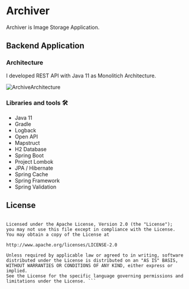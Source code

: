 # Archiver
Archiver is Image Storage Application.

## Backend Application

### Architecture 
I developed REST API with Java 11 as Monolitich Architecture.

![ArchiveArchitecture](https://user-images.githubusercontent.com/44985849/157319738-dbdee608-6d75-4cdd-af11-bf93bc22ffc2.png)

### Libraries and tools 🛠
* Java 11
* Gradle
* Logback
* Open API
* Mapstruct
* H2 Database
* Spring Boot
* Project Lombok
* JPA / Hibernate
* Spring Cache
* Spring Framework
* Spring Validation

## License
``` Copyright 2022 Kubilay ÇİÇEK.

Licensed under the Apache License, Version 2.0 (the "License");
you may not use this file except in compliance with the License.
You may obtain a copy of the License at

http://www.apache.org/licenses/LICENSE-2.0

Unless required by applicable law or agreed to in writing, software
distributed under the License is distributed on an "AS IS" BASIS,
WITHOUT WARRANTIES OR CONDITIONS OF ANY KIND, either express or implied.
See the License for the specific language governing permissions and
limitations under the License. ```
